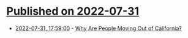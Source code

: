 # [Published on 2022-07-31](index.md)

* [2022-07-31, 17:59:00](https://news.slashdot.org/story/22/07/31/1757222/why-are-people-moving-out-of-california?utm_source=rss1.0mainlinkanon&utm_medium=feed) - [Why Are People Moving Out of California?](https://news.slashdot.org/story/22/07/31/1757222/why-are-people-moving-out-of-california?utm_source=rss1.0mainlinkanon&utm_medium=feed)
